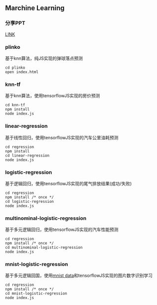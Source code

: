 ## Marchine Learning

### 分享PPT
[LINK](https://docs.google.com/presentation/d/1E8Phfhxb8_VFI1Uy3kjXawkCmDopp7XO/edit?usp=sharing&ouid=117364815614284694552&rtpof=true&sd=true)

### plinko
基于knn算法，纯JS实现的弹球落点预测
```shell
cd plinko
open index.html
```

### knn-tf
基于knn算法，使用tensorflowJS实现的房价预测
```shell
cd knn-tf
npm install
node index.js
```

### linear-regression
基于线性回归，使用tensorflowJS实现的汽车公里油耗预测
```shell
cd regression
npm install
cd linear-regression
node index.js
```

### logistic-regression
基于逻辑回归，使用tensorflowJS实现的尾气排放结果(成功/失败)
```shell
cd regression
npm install /* once */
cd logistic-regression
node index.js
```

### multinominal-logistic-regression
基于多元逻辑回归，使用tensorflowJS实现的汽车性能预测
```shell
cd regression
npm install /* once */
cd multinominal-logistic-regression
node index.js
```

### mnist-logistic-regression
基于多元逻辑回国，使用[mnist data](http://yann.lecun.com/exdb/mnist/)和tensorflowJS实现的图片数字识别学习
```shell
cd regression
npm install /* once */
cd mnist-logistic-regression
node index.js
```
